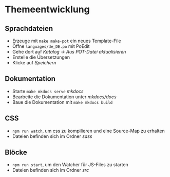 # Themeentwicklung

## Sprachdateien
- Erzeuge mit `make make-pot` ein neues Template-File
- Öffne `languages/de_DE.po` mit PoEdit
- Gehe dort auf *Katalog -> Aus POT-Datei aktualisieren*
- Erstelle die Übersetzungen
- Klicke auf *Speichern*

## Dokumentation
- Starte `make mkdocs serve` *mkdocs*
- Bearbeite die Dokumentation unter *mkdocs/docs*
- Baue die Dokumentation mit `make mkdocs build`

## CSS
- ``npm run watch``, um css zu kompilieren und eine Source-Map zu erhalten
- Dateien befinden sich im Ordner *sass*

## Blöcke
- ``npm run start``, um den Watcher für JS-Files zu starten
- Dateien befinden sich im Ordner *src*
